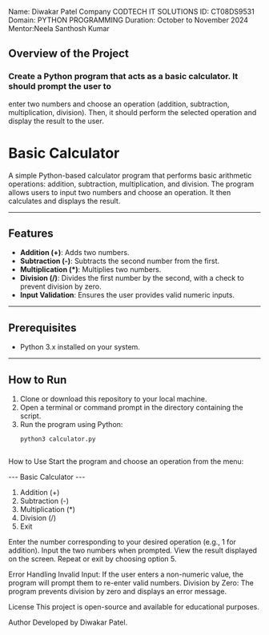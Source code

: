 Name: Diwakar Patel
Company CODTECH IT SOLUTIONS
ID: CT08DS9531
Domain: PYTHON PROGRAMMING
Duration: October to November 2024
Mentor:Neela Santhosh Kumar

## Overview of the Project

### Create a Python program that acts as a basic calculator. It should prompt the user to
enter two numbers and choose an operation (addition, subtraction, multiplication,
division). Then, it should perform the selected operation and display the result to the
user.

# Basic Calculator

A simple Python-based calculator program that performs basic arithmetic operations: addition, subtraction, multiplication, and division. The program allows users to input two numbers and choose an operation. It then calculates and displays the result.

---

## Features
- **Addition (+)**: Adds two numbers.
- **Subtraction (-)**: Subtracts the second number from the first.
- **Multiplication (*)**: Multiplies two numbers.
- **Division (/)**: Divides the first number by the second, with a check to prevent division by zero.
- **Input Validation**: Ensures the user provides valid numeric inputs.

---

## Prerequisites
- Python 3.x installed on your system.

---



## How to Run

1. Clone or download this repository to your local machine.
2. Open a terminal or command prompt in the directory containing the script.
3. Run the program using Python:
   ```bash
   python3 calculator.py



How to Use
Start the program and choose an operation from the menu:

--- Basic Calculator ---
1. Addition (+)
2. Subtraction (-)
3. Multiplication (*)
4. Division (/)
5. Exit

Enter the number corresponding to your desired operation (e.g., 1 for addition).
Input the two numbers when prompted.
View the result displayed on the screen.
Repeat or exit by choosing option 5.


Error Handling
Invalid Input: If the user enters a non-numeric value, the program will prompt them to re-enter valid numbers.
Division by Zero: The program prevents division by zero and displays an error message.

License
This project is open-source and available for educational purposes.

Author
Developed by Diwakar Patel.
